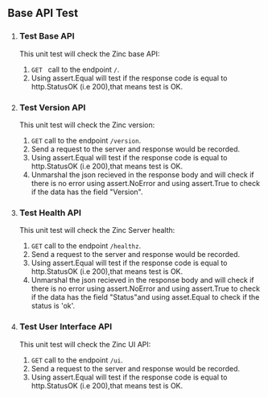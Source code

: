 ## Base API Test
1. ### Test Base API 
   This unit test will check the Zinc base API:
   1. `GET ` call to the endpoint `/`.
   2. Using assert.Equal will test if the response code is equal to http.StatusOK (i.e 200),that means test is OK.
2. ### Test Version API
   This unit test will check the Zinc version:
   1. `GET` call to the endpoint `/version`.
   2. Send a request to the server and response would be recorded.
   3. Using assert.Equal will test if the response code is equal to http.StatusOK (i.e 200),that means test is OK.
   4. Unmarshal the json recieved in the response body and will check if there is no error using assert.NoError and using assert.True to check if the data has the field "Version".

3. ### Test Health API
   This unit test will check the Zinc Server health:
   1. `GET` call to the endpoint `/healthz`.
   2. Send a request to the server and response would be recorded.
   3. Using assert.Equal will test if the response code is equal to http.StatusOK (i.e 200),that means test is OK.
   4. Unmarshal the json recieved in the response body and will check if there is no error using assert.NoError and using assert.True to check if the data has the field "Status"and using asset.Equal to check if the status is 'ok'.

4. ### Test User Interface API
   This unit test will check the Zinc UI API:
    1. `GET` call to the endpoint `/ui`.
   2. Send a request to the server and response would be recorded.
   3. Using assert.Equal will test if the response code is equal to http.StatusOK (i.e 200),that means test is OK.